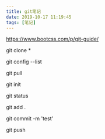 ```yaml
---
title: git笔记
date: 2019-10-17 11:19:45 
tags: [笔记]
---
```


https://www.bootcss.com/p/git-guide/

git clone *

git config --list

git pull

git init

git status

git add .

git commit -m 'test'

git push






















